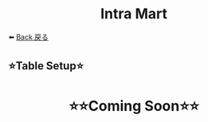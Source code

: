 <h1 align="center">Intra Mart</h1>

⬅️
[Back 戻る](../README.md)


<h2 align="left">⭐Table Setup⭐</h2>



<h1 align="center">⭐⭐Coming Soon⭐⭐</h1>
